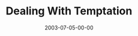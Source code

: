 ---
layout: message
category: message
series: "Letter From a Revolutionary"
title: "Dealing With Temptation"
date: 2003-07-05-00-00
message_id: 216
sc-permalink-url: "http://soundcloud.com/crdschurch/dealing-with-temptation"
audio: "http://s3.amazonaws.com/crossroads-media/messages/audio/LFAR_02_07-06-03_Temptation.mp3"
audio-duration: "39:30"
tag: 
 - evil
 - california
 - temptation
 - tempting
 - satan
 - celek
 - tim
explicit: false
---